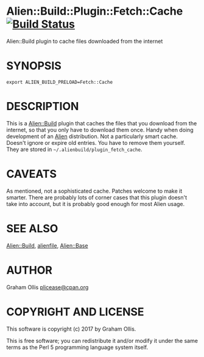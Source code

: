 # Alien::Build::Plugin::Fetch::Cache [![Build Status](https://secure.travis-ci.org/plicease/Alien-Build-Plugin-Fetch-Cache.png)](http://travis-ci.org/plicease/Alien-Build-Plugin-Fetch-Cache)

Alien::Build plugin to cache files downloaded from the internet

# SYNOPSIS

    export ALIEN_BUILD_PRELOAD=Fetch::Cache

# DESCRIPTION

This is a [Alien::Build](https://metacpan.org/pod/Alien::Build) plugin that caches the files that you download from
the internet, so that you only have to download them once.  Handy when doing
development of an [Alien](https://metacpan.org/pod/Alien) distribution.  Not a particularly smart cache.
Doesn't ignore or expire old entries.  You have to remove them yourself.
They are stored in `~/.alienbuild/plugin_fetch_cache`.

# CAVEATS

As mentioned, not a sophisticated cache.  Patches welcome to make it smarter.
There are probably lots of corner cases that this plugin doesn't take into
account, but it is probably good enough for most Alien usage.

# SEE ALSO

[Alien::Build](https://metacpan.org/pod/Alien::Build), [alienfile](https://metacpan.org/pod/alienfile), [Alien::Base](https://metacpan.org/pod/Alien::Base)

# AUTHOR

Graham Ollis <plicease@cpan.org>

# COPYRIGHT AND LICENSE

This software is copyright (c) 2017 by Graham Ollis.

This is free software; you can redistribute it and/or modify it under
the same terms as the Perl 5 programming language system itself.
